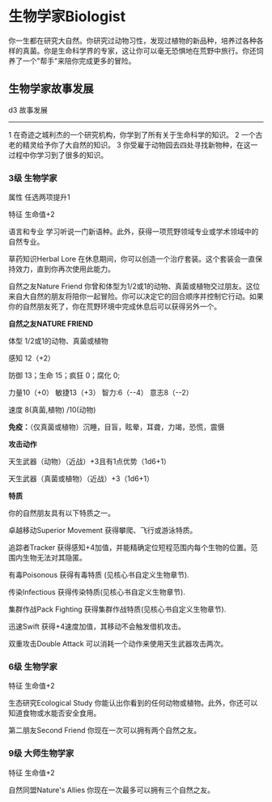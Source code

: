 # 生物学家Biologist

你一生都在研究大自然。你研究过动物习性，发现过植物的新品种，培养过各种各样的真菌。你是生命科学界的专家，这让你可以毫无恐惧地在荒野中旅行。你还饲养了一个"帮手"来陪你完成更多的冒险。

## 生物学家故事发展

  d3   故事发展
  ---- --------------------------------------------------------------------
  1    在奇迹之城利杰的一个研究机构，你学到了所有关于生命科学的知识。
  2    一个古老的精灵给予你了大自然的知识。
  3    你受雇于动物园去四处寻找新物种，在这一过程中你学习到了很多的知识。

### 3级 生物学家

属性 任选两项提升1

特征 生命值+2

语言和专业
学习听说一门新语种。此外，获得一项荒野领域专业或学术领域中的自然专业。

草药知识Herbal Lore
在休息期间，你可以创造一个治疗套装。这个套装会一直保持效力，直到你再次使用此能力。

自然之友Nature Friend
你曾和体型为1/2或1的动物、真菌或植物交过朋友。这位来自大自然的朋友将陪你一起冒险。你可以决定它的回合顺序并控制它行动。如果你的自然朋友死了，你在荒野环境中完成休息后可以获得另外一个。

**自然之友NATURE FRIEND**

体型 1/2或1的动物、真菌或植物

感知 12（+2）

防御 13；生命 15；疯狂 0；腐化 0;

力量10（+0） 敏捷13（+3） 智力:6（--4） 意志8（--2）

速度 8(真菌,植物) /10(动物)

**免疫：**（仅真菌或植物）沉睡，目盲，眩晕，耳聋，力竭，恐慌，震慑

**攻击动作**

天生武器（动物）（近战）+3且有1点优势（1d6+1）

天生武器（真菌或植物）（近战）+3（1d6+1）

**特质**

你的自然朋友具有以下特质之一。

卓越移动Superior Movement 获得攀爬、飞行或游泳特质。

追踪者Tracker
获得感知+4加值，并能精确定位短程范围内每个生物的位置。范围内生物无法对其隐匿。

有毒Poisonous 获得有毒特质 (见核心书自定义生物章节).

传染Infectious 获得传染特质(见核心书自定义生物章节).

集群作战Pack Fighting 获得集群作战特质(见核心书自定义生物章节).

迅速Swift 获得+4速度加值，其移动不会触发借机攻击。

双重攻击Double Attack 可以消耗一个动作来使用天生武器攻击两次。

### 6级 生物学家

特征 生命值+2

生态研究Ecological Study
你能认出你看到的任何动物或植物。此外，你还可以知道食物或水能否安全食用。

第二朋友Second Friend 你现在一次可以拥有两个自然之友。

### 9级 大师生物学家

特征 生命值+2

自然同盟Nature's Allies 你现在一次最多可以拥有三个自然之友。
